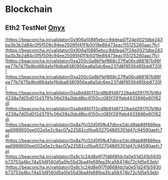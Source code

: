 # Blockchain

## Eth2 TestNet  [Onyx](https://prylabs.net/)

[https://beaconcha.in/validator/0x906a10885ebcc9ddead7f24e0021dbe243ba3b3b2d84c0f5f509c94ee25095f41f1b5019e86473eac115125260aac7fc](https://beaconcha.in/validator/0x906a10885ebcc9ddead7f24e0021dbe243ba3b3b2d84c0f5f509c94ee25095f41f1b5019e86473eac115125260aac7fc) [https://beaconcha.in/validator/0xa200c0a9bf1ef868c27ffa06cd88187b96fee77b7475b9bd664a1e19dba9380956ea6a5dc6ee237d8f9556465bb6720f](https://beaconcha.in/validator/0xa200c0a9bf1ef868c27ffa06cd88187b96fee77b7475b9bd664a1e19dba9380956ea6a5dc6ee237d8f9556465bb6720f) [https://beaconcha.in/validator/0xa9d460113cd8b91d97228add291707b16d4238a7d05d012d3791c06d39a2bbd8bc6150cc085f291feb4433666e60162d](https://beaconcha.in/validator/0xa9d460113cd8b91d97228add291707b16d4238a7d05d012d3791c06d39a2bbd8bc6150cc085f291feb4433666e60162d) [https://beaconcha.in/validator/0x8a7fc02d5f0fb47dbce2dcd9ab88f889eaaa6999600ee002a5e2c9ac07a22582cd1ba932704665351d47c94590aefc7a](https://beaconcha.in/validator/0x8a7fc02d5f0fb47dbce2dcd9ab88f889eaaa6999600ee002a5e2c9ac07a22582cd1ba932704665351d47c94590aefc7a) [https://beaconcha.in/validator/0x8c1c24d8e917fd668fdcfa0e51d241b5930b73753a4bc74a51d9140d5a5fe55d3ba4fe68fea3fca58474b72cfd5e53eb](https://beaconcha.in/validator/0x8c1c24d8e917fd668fdcfa0e51d241b5930b73753a4bc74a51d9140d5a5fe55d3ba4fe68fea3fca58474b72cfd5e53eb)

